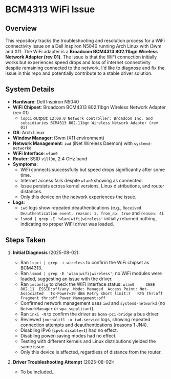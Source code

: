 # BCM4313 WiFi Issue

## Overview
This repository tracks the troubleshooting and resolution process for a WiFi connectivity issue on a Dell Inspiron N5040 running Arch Linux with i3wm and X11. The WiFi adapter is a **Broadcom BCM4313 802.11bgn Wireless Network Adapter (rev 01)**. The issue is that the WiFi connection initially works but experiences speed drops and loss of internet connectivity despite remaining connected to the network. I'd like to diagnose and fix the issue in this repo and potentially contribute to a stable driver solution.

## System Details
- **Hardware**: Dell Inspiron N5040
- **WiFi Chipset**: Broadcom BCM4313 802.11bgn Wireless Network Adapter (rev 01)
  - `lspci` output: `12:00.0 Network controller: Broadcom Inc. and subsidiaries BCM4313 802.11bgn Wireless Network Adapter (rev 01)`
- **OS**: Arch Linux
- **Window Manager**: i3wm (X11 environment)
- **Network Management**: `iwd` (iNet Wireless Daemon) with `systemd-networkd`
- **WiFi Interface**: `wlan0`
- **Router**: SSID `v1ll3n`, 2.4 GHz band
- **Symptoms**:
  - WiFi connects successfully but speed drops significantly after some time.
  - Internet access fails despite `wlan0` showing as connected.
  - Issue persists across kernel versions, Linux distributions, and router distances.
  - Only this device on the network experiences the issue.
- **Logs**:
  - `iwd` logs show repeated deauthentications (e.g., `Received Deauthentication event, reason: 1, from_ap: true` and `reason: 4`).
  - `lsmod | grep -E 'wlan|wifi|wireless'` initially returned nothing, indicating no proper WiFi driver was loaded.

## Steps Taken
1. **Initial Diagnosis** (2025-08-02):
   - Ran `lspci | grep -i wireless` to confirm the WiFi chipset as BCM4313.
   - Ran `lsmod | grep -E 'wlan|wifi|wireless'`; no WiFi modules were loaded, suggesting an issue with the driver.
   - Ran `iwconfig` to check the WiFi interface status: `wlan0     IEEE 802.11  ESSID:off/any  Mode: Managed  Access Point: Not-Associated   Tx-Power=19 dBm Retry short limit:7   RTS thr:off   Fragment thr:off Power Management:off`
   - Confirmed network management uses `iwd` and `systemd-networkd` (no `NetworkManager` or `wpa_supplicant`).
   - Ran `inxi -N` to confirm the driver as `bcma-pci-bridge` a bus driver.
   - Reviewed `journalctl -u iwd.service` logs, showing repeated connection attempts and deauthentications (reasons 1 JN4).
   - Disabling IPv6 (`ipv6.disable=1`) had no effect.
   - Disabling power-saving modes had no effect.
   - Testing with different kernels and Linux distributions yielded the same issue.
   - Only this device is affected, regardless of distance from the router.
  
2. **Driver Troubleshooting Attempt** (2025-08-02):
   - To be included...
